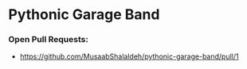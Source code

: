 # Pythonic Garage Band

### Open Pull Requests:

- https://github.com/MusaabShalaldeh/pythonic-garage-band/pull/1
